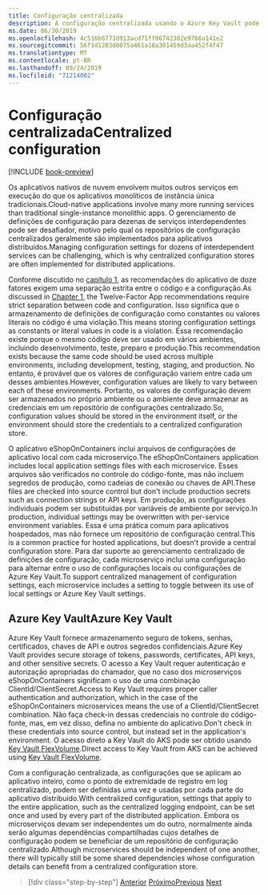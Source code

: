 ```yaml
---
title: Configuração centralizada
description: A configuração centralizada usando o Azure Key Vault pode facilitar o gerenciamento de aplicativos nativos de nuvem.
ms.date: 06/30/2019
ms.openlocfilehash: 4c516b6773d913acd71ff06742302e9766a141e2
ms.sourcegitcommit: 56f1d1203d0075a461a10a301459d3aa452f4f47
ms.translationtype: MT
ms.contentlocale: pt-BR
ms.lasthandoff: 09/24/2019
ms.locfileid: "71214002"
---
```

# <a name="centralized-configuration"></a><span data-ttu-id="8179b-103">Configuração centralizada</span><span class="sxs-lookup"><span data-stu-id="8179b-103">Centralized configuration</span></span>

[!INCLUDE [book-preview](../../../includes/book-preview.md)]

<span data-ttu-id="8179b-104">Os aplicativos nativos de nuvem envolvem muitos outros serviços em execução do que os aplicativos monolíticos de instância única tradicionais.</span><span class="sxs-lookup"><span data-stu-id="8179b-104">Cloud-native applications involve many more running services than traditional single-instance monolithic apps.</span></span> <span data-ttu-id="8179b-105">O gerenciamento de definições de configuração para dezenas de serviços interdependentes pode ser desafiador, motivo pelo qual os repositórios de configuração centralizados geralmente são implementados para aplicativos distribuídos.</span><span class="sxs-lookup"><span data-stu-id="8179b-105">Managing configuration settings for dozens of interdependent services can be challenging, which is why centralized configuration stores are often implemented for distributed applications.</span></span>

<span data-ttu-id="8179b-106">Conforme discutido no [capítulo 1](introduction.md), as recomendações do aplicativo de doze fatores exigem uma separação estrita entre o código e a configuração.</span><span class="sxs-lookup"><span data-stu-id="8179b-106">As discussed in [Chapter 1](introduction.md), the Twelve-Factor App recommendations require strict separation between code and configuration.</span></span> <span data-ttu-id="8179b-107">Isso significa que o armazenamento de definições de configuração como constantes ou valores literais no código é uma violação.</span><span class="sxs-lookup"><span data-stu-id="8179b-107">This means storing configuration settings as constants or literal values in code is a violation.</span></span> <span data-ttu-id="8179b-108">Essa recomendação existe porque o mesmo código deve ser usado em vários ambientes, incluindo desenvolvimento, teste, preparo e produção.</span><span class="sxs-lookup"><span data-stu-id="8179b-108">This recommendation exists because the same code should be used across multiple environments, including development, testing, staging, and production.</span></span> <span data-ttu-id="8179b-109">No entanto, é provável que os valores de configuração variem entre cada um desses ambientes.</span><span class="sxs-lookup"><span data-stu-id="8179b-109">However, configuration values are likely to vary between each of these environments.</span></span> <span data-ttu-id="8179b-110">Portanto, os valores de configuração devem ser armazenados no próprio ambiente ou o ambiente deve armazenar as credenciais em um repositório de configurações centralizado.</span><span class="sxs-lookup"><span data-stu-id="8179b-110">So, configuration values should be stored in the environment itself, or the environment should store the credentials to a centralized configuration store.</span></span>

<span data-ttu-id="8179b-111">O aplicativo eShopOnContainers inclui arquivos de configurações de aplicativo local com cada microserviço.</span><span class="sxs-lookup"><span data-stu-id="8179b-111">The eShopOnContainers application includes local application settings files with each microservice.</span></span> <span data-ttu-id="8179b-112">Esses arquivos são verificados no controle do código-fonte, mas não incluem segredos de produção, como cadeias de conexão ou chaves de API.</span><span class="sxs-lookup"><span data-stu-id="8179b-112">These files are checked into source control but don't include production secrets such as connection strings or API keys.</span></span> <span data-ttu-id="8179b-113">Em produção, as configurações individuais podem ser substituídas por variáveis de ambiente por serviço.</span><span class="sxs-lookup"><span data-stu-id="8179b-113">In production, individual settings may be overwritten with per-service environment variables.</span></span> <span data-ttu-id="8179b-114">Essa é uma prática comum para aplicativos hospedados, mas não fornece um repositório de configuração central.</span><span class="sxs-lookup"><span data-stu-id="8179b-114">This is a common practice for hosted applications, but doesn't provide a central configuration store.</span></span> <span data-ttu-id="8179b-115">Para dar suporte ao gerenciamento centralizado de definições de configuração, cada microserviço inclui uma configuração para alternar entre o uso de configurações locais ou configurações de Azure Key Vault.</span><span class="sxs-lookup"><span data-stu-id="8179b-115">To support centralized management of configuration settings, each microservice includes a setting to toggle between its use of local settings or Azure Key Vault settings.</span></span>

## <a name="azure-key-vault"></a><span data-ttu-id="8179b-116">Azure Key Vault</span><span class="sxs-lookup"><span data-stu-id="8179b-116">Azure Key Vault</span></span>

<span data-ttu-id="8179b-117">Azure Key Vault fornece armazenamento seguro de tokens, senhas, certificados, chaves de API e outros segredos confidenciais.</span><span class="sxs-lookup"><span data-stu-id="8179b-117">Azure Key Vault provides secure storage of tokens, passwords, certificates, API keys, and other sensitive secrets.</span></span> <span data-ttu-id="8179b-118">O acesso a Key Vault requer autenticação e autorização apropriadas do chamador, que no caso dos microserviços eShopOnContainers significam o uso de uma combinação ClientId/ClientSecret.</span><span class="sxs-lookup"><span data-stu-id="8179b-118">Access to Key Vault requires proper caller authentication and authorization, which in the case of the eShopOnContainers microservices means the use of a ClientId/ClientSecret combination.</span></span> <span data-ttu-id="8179b-119">Não faça check-in dessas credenciais no controle do código-fonte, mas, em vez disso, defina no ambiente do aplicativo.</span><span class="sxs-lookup"><span data-stu-id="8179b-119">Don't check in these credentials into source control, but instead set in the application's environment.</span></span> <span data-ttu-id="8179b-120">O acesso direto a Key Vault do AKS pode ser obtido usando [Key Vault FlexVolume](https://github.com/Azure/kubernetes-keyvault-flexvol).</span><span class="sxs-lookup"><span data-stu-id="8179b-120">Direct access to Key Vault from AKS can be achieved using [Key Vault FlexVolume](https://github.com/Azure/kubernetes-keyvault-flexvol).</span></span>

<span data-ttu-id="8179b-121">Com a configuração centralizada, as configurações que se aplicam ao aplicativo inteiro, como o ponto de extremidade de registro em log centralizado, podem ser definidas uma vez e usadas por cada parte do aplicativo distribuído.</span><span class="sxs-lookup"><span data-stu-id="8179b-121">With centralized configuration, settings that apply to the entire application, such as the centralized logging endpoint, can be set once and used by every part of the distributed application.</span></span> <span data-ttu-id="8179b-122">Embora os microserviços devam ser independentes um do outro, normalmente ainda serão algumas dependências compartilhadas cujos detalhes de configuração podem se beneficiar de um repositório de configuração centralizado.</span><span class="sxs-lookup"><span data-stu-id="8179b-122">Although microservices should be independent of one another, there will typically still be some shared dependencies whose configuration details can benefit from a centralized configuration store.</span></span>

>[!div class="step-by-step"]
><span data-ttu-id="8179b-123">[Anterior](deploy-eshoponcontainers-azure.md)
>[Próximo](scale-applications.md)</span><span class="sxs-lookup"><span data-stu-id="8179b-123">[Previous](deploy-eshoponcontainers-azure.md)
[Next](scale-applications.md)</span></span>
